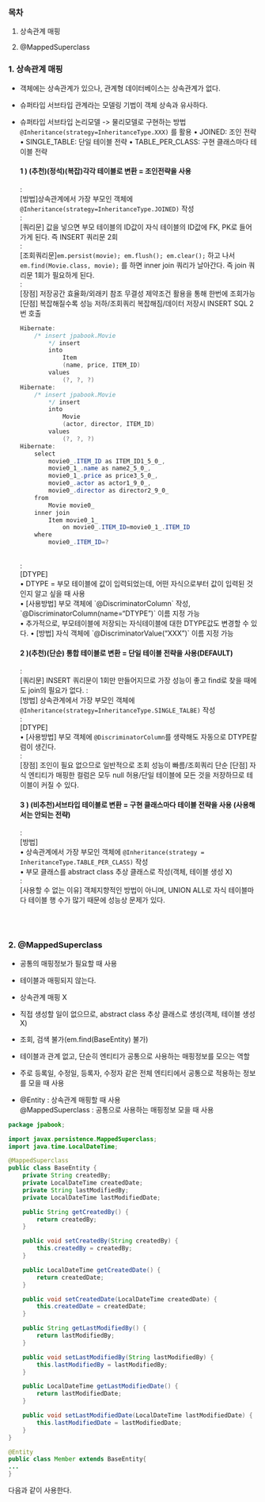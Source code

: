 ### 목차

1. 상속관계 매핑

2. @MappedSuperclass



### 1. 상속관계 매핑

- 객체에는 상속관계가 있으나, 관계형 데이터베이스는 상속관계가 없다. 

- 슈퍼타입 서브타입 관계라는 모델링 기법이 객체 상속과 유사하다.

- 슈퍼타입 서브타입 논리모델 -> 물리모델로 구현하는 방법
`@Inheritance(strategy=InheritanceType.XXX)` 를 활용
• JOINED: 조인 전략
• SINGLE_TABLE: 단일 테이블 전략
• TABLE_PER_CLASS: 구현 클래스마다 테이블 전략

    #### 1 ) (추천)(정석)(복잡)각각 테이블로 변환 = 조인전략을 사용<br/>
    : <br/>
    [방법]상속관계에서 가장 부모인 객체에 `@Inheritance(strategy=InheritanceType.JOINED)` 작성<br/>
    :<br/>
    [쿼리문] 값을 넣으면 부모 테이블의 ID값이 자식 테이블의 ID값에 FK, PK로 들어가게 된다. 즉 INSERT 쿼리문 2회<br/>
    :<br/>
    [조회쿼리문]`em.persist(movie); em.flush(); em.clear();` 하고 나서 `em.find(Movie.class, movie);` 를 하면 inner join 쿼리가 날아간다. 즉 join 쿼리문 1회가 필요하게 된다.
    <br/>
    :<br/>
    [장점] 저장공간 효율화/외래키 참조 무결성 제약조건 활용을 통해 한번에 조회가능
    [단점] 복잡해질수록 성능 저하/조회쿼리 복잡해짐/데이터 저장시 INSERT SQL 2번 호출 <br/>

    ```java
    Hibernate: 
        /* insert jpabook.Movie
            */ insert 
            into
                Item
                (name, price, ITEM_ID) 
            values
                (?, ?, ?)
    Hibernate: 
        /* insert jpabook.Movie
            */ insert 
            into
                Movie
                (actor, director, ITEM_ID) 
            values
                (?, ?, ?)
    Hibernate: 
        select
            movie0_.ITEM_ID as ITEM_ID1_5_0_,
            movie0_1_.name as name2_5_0_,
            movie0_1_.price as price3_5_0_,
            movie0_.actor as actor1_9_0_,
            movie0_.director as director2_9_0_ 
        from
            Movie movie0_ 
        inner join
            Item movie0_1_ 
                on movie0_.ITEM_ID=movie0_1_.ITEM_ID 
        where
            movie0_.ITEM_ID=?
    ```
    <br/>
    :<br/>
    [DTYPE]<br/>
    • DTYPE = 부모 테이블에 값이 입력되었는데, 어떤 자식으로부터 값이 입력된 것인지 알고 싶을 때 사용<br/>
    • [사용방법] 부모 객체에 `@DiscriminatorColumn` 작성, `@DiscriminatorColumn(name=“DTYPE”)` 이름 지정 가능<br/>
    • 추가적으로, 부모테이블에 저장되는 자식테이블에 대한 DTYPE값도 변경할 수 있다.
    • [방법] 자식 객체에 `@DiscriminatorValue(“XXX”)` 이름 지정 가능<br/>
    

    #### 2 )(추천)(단순) 통합 테이블로 변환 = 단일 테이블 전략을 사용(DEFAULT)<br/>
    :<br/>
    [쿼리문] INSERT 쿼리문이 1회만 만들어지므로 가장 성능이 좋고 find로 찾을 때에도 join의 필요가 없다.
    :<br/>
    [방법] 상속관계에서 가장 부모인 객체에 `@Inheritance(strategy=InheritanceType.SINGLE_TALBE)` 작성<br/>
    :<br/>
    [DTYPE]<br/>
    • [사용방법] 부모 객체에 `@DiscriminatorColumn`를 생략해도 자동으로 DTYPE칼럼이 생긴다. <br/>
    :<br/>
    [장점] 조인이 필요 없으므로 일반적으로 조회 성능이 빠름/조회쿼리 단순
    [단점] 자식 엔티티가 매핑한 컬럼은 모두 null 허용/단일 테이블에 모든 것을 저장하므로 테이블이 커질 수 있다.<br/>


    #### 3 ) (비추천)서브타입 테이블로 변환 = 구현 클래스마다 테이블 전략을 사용 **(사용해서는 안되는 전략)** <br/>
    : <br/>
    [방법]<br/>
    • 상속관계에서 가장 부모인 객체에 `@Inheritance(strategy = InheritanceType.TABLE_PER_CLASS)` 작성<br/>
    • 부모 클래스를 abstract class 추상 클래스로 작성(객체, 테이블 생성 X)<br/>
    : <br/>
    [사용할 수 없는 이유] 객체지향적인 방법이 아니며, UNION ALL로 자식 테이블마다 테이블 행 수가 많기 때문에 성능상 문제가 있다. 

<br/>
<br/>

### 2. @MappedSuperclass

- 공통의 매핑정보가 필요할 때 사용

- 테이블과 매핑되지 않는다.

- 상속관계 매핑 X

- 직접 생성할 일이 없으므로, abstract class 추상 클래스로 생성(객체, 테이블 생성 X)

- 조회, 검색 불가(em.find(BaseEntity) 불가)

- 테이블과 관계 없고, 단순히 엔티티가 공통으로 사용하는 매핑정보를 모으는 역할

- 주로 등록일, 수정일, 등록자, 수정자 같은 전체 엔티티에서 공통으로 적용하는 정보를 모을 때 사용

- @Entity : 상속관계 매핑할 때 사용 <br/>
  @MappedSuperclass : 공통으로 사용하는 매핑정보 모을 때 사용

```java
package jpabook;

import javax.persistence.MappedSuperclass;
import java.time.LocalDateTime;

@MappedSuperclass
public class BaseEntity {
    private String createdBy;
    private LocalDateTime createdDate;
    private String lastModifiedBy;
    private LocalDateTime lastModifiedDate;

    public String getCreatedBy() {
        return createdBy;
    }

    public void setCreatedBy(String createdBy) {
        this.createdBy = createdBy;
    }

    public LocalDateTime getCreatedDate() {
        return createdDate;
    }

    public void setCreatedDate(LocalDateTime createdDate) {
        this.createdDate = createdDate;
    }

    public String getLastModifiedBy() {
        return lastModifiedBy;
    }

    public void setLastModifiedBy(String lastModifiedBy) {
        this.lastModifiedBy = lastModifiedBy;
    }

    public LocalDateTime getLastModifiedDate() {
        return lastModifiedDate;
    }

    public void setLastModifiedDate(LocalDateTime lastModifiedDate) {
        this.lastModifiedDate = lastModifiedDate;
    }
}

```


```java
@Entity
public class Member extends BaseEntity{
...
}
```

다음과 같이 사용한다.
